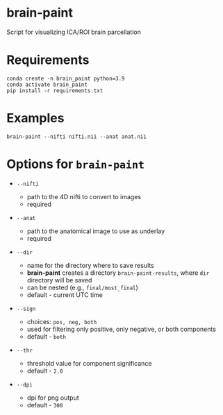 # brain-paint
Script for visualizing ICA/ROI brain parcellation

# Requirements
```
conda create -n brain_paint python=3.9
conda activate brain_paint
pip install -r requirements.txt
```

# Examples
```
brain-paint --nifti nifti.nii --anat anat.nii
```

# Options for `brain-paint`

- `--nifti`
    - path to the 4D nifti to convert to images
    - required
- `--anat`
    - path to the anatomical image to use as underlay
    - required

- `--dir`
    - name for the directory where to save results
    - **brain-paint** creates a directory `brain-paint-results`, where `dir` directory will be saved
    - can be nested (e.g., `final/most_final`)
    - default - current UTC time
- `--sign`
    - choices: `pos, neg, both`
    - used for filtering only positive, only negative, or both components
    - default - `both`
- `--thr`
    - threshold value for component significance
    - default - `2.0`
- `--dpi`
    - dpi for png output
    - default - `300`

